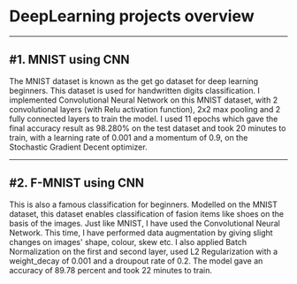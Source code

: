 # DeepLearning projects overview



----------------------------
#1. MNIST using CNN
----------------------------
The MNIST dataset is known as the get go dataset for deep learning beginners. This dataset is used for handwritten digits classification. I implemented Convolutional Neural Network on this MNIST dataset, with 2 convolutional layers (with Relu activation function), 2x2 max pooling and 2 fully connected layers to train the model. I used 11 epochs which gave the final accuracy result as 98.280% on the test dataset and took 20 minutes to train, with a learning rate of 0.001 and a momentum of 0.9, on the Stochastic Gradient Decent optimizer. 

----------------------------
#2. F-MNIST using CNN
----------------------------
This is also a famous classification for beginners. Modelled on the MNIST dataset, this dataset enables classification of fasion items like shoes on the basis of the images. Just like MNIST, I have used the Convolutional Neural Network. This time, I have performed data augmentation by giving slight changes on images' shape, colour, skew etc. I also applied Batch Normalization on the first and second layer, used L2 Regularization with a weight_decay of 0.001 and a droupout rate of 0.2. The model gave an accuracy of 89.78 percent and took 22 minutes to train.
